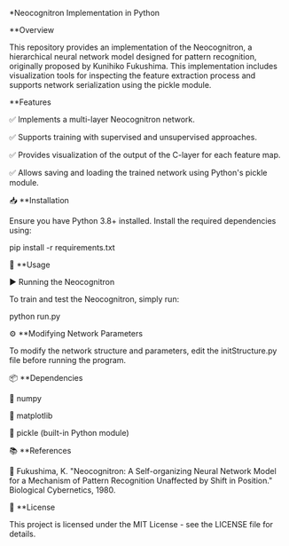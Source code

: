 *Neocognitron Implementation in Python

**Overview

This repository provides an implementation of the Neocognitron, a hierarchical neural network model designed for pattern recognition, originally proposed by Kunihiko Fukushima. This implementation includes visualization tools for inspecting the feature extraction process and supports network serialization using the pickle module.

**Features

✅ Implements a multi-layer Neocognitron network.

✅ Supports training with supervised and unsupervised approaches.

✅ Provides visualization of the output of the C-layer for each feature map.

✅ Allows saving and loading the trained network using Python's pickle module.

📥 **Installation

Ensure you have Python 3.8+ installed. Install the required dependencies using:

pip install -r requirements.txt

🚀 **Usage

▶️ Running the Neocognitron

To train and test the Neocognitron, simply run:

python run.py

⚙️ **Modifying Network Parameters

To modify the network structure and parameters, edit the initStructure.py file before running the program.

📦 **Dependencies

📌 numpy

📌 matplotlib

📌 pickle (built-in Python module)

📚 **References

📖 Fukushima, K. "Neocognitron: A Self-organizing Neural Network Model for a Mechanism of Pattern Recognition Unaffected by Shift in Position." Biological Cybernetics, 1980.

📜 **License

This project is licensed under the MIT License - see the LICENSE file for details.

